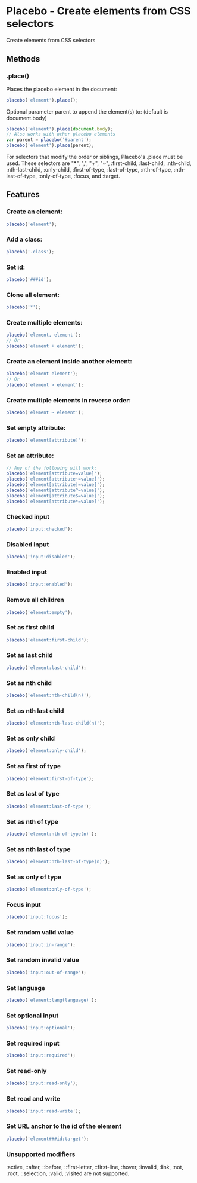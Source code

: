 # Placebo - Create elements from CSS selectors
Create elements from CSS selectors

## Methods
### .place()
Places the placebo element in the document:
``` js
placebo('element').place();
```
Optional parameter parent to append the element(s) to: (default is document.body)
``` js
placebo('element').place(document.body);
// Also works with other placebo elements
var parent = placebo('#parent');
placebo('element').place(parent);
```
For selectors that modify the order or siblings, Placebo's .place must be used.
These selectors are "*", ",", "+", "~", :first-child, :last-child, :nth-child, :nth-last-child, :only-child, :first-of-type, :last-of-type, :nth-of-type, :nth-last-of-type, :only-of-type, :focus, and :target.

## Features
### Create an element:
``` js
placebo('element');
```
### Add a class:
``` js
placebo('.class');
```
### Set id:
``` js
placebo('###id');
```
### Clone all element:
``` js
placebo('*');
```
### Create multiple elements:
``` js
placebo('element, element');
// Or
placebo('element + element');
```
### Create an element inside another element:
``` js
placebo('element element');
// Or
placebo('element > element');
```
### Create multiple elements in reverse order:
``` js
placebo('element ~ element');
```
### Set empty attribute:
``` js
placebo('element[attribute]');
```
### Set an attribute:
``` js
// Any of the following will work:
placebo('element[attribute=value]');
placebo('element[attribute~=value]');
placebo('element[attribute|=value]');
placebo('element[attribute^=value]');
placebo('element[attribute$=value]');
placebo('element[attribute*=value]');
```
### Checked input
``` js
placebo('input:checked');
```
### Disabled input
``` js
placebo('input:disabled');
```
### Enabled input
``` js
placebo('input:enabled');
```
### Remove all children
``` js
placebo('element:empty');
```
### Set as first child
``` js
placebo('element:first-child');
```
### Set as last child
``` js
placebo('element:last-child');
```
### Set as nth child
``` js
placebo('element:nth-child(n)');
```
### Set as nth last child
``` js
placebo('element:nth-last-child(n)');
```
### Set as only child
``` js
placebo('element:only-child');
```
### Set as first of type
``` js
placebo('element:first-of-type');
```
### Set as last of type
``` js
placebo('element:last-of-type');
```
### Set as nth of type
``` js
placebo('element:nth-of-type(n)');
```
### Set as nth last of type
``` js
placebo('element:nth-last-of-type(n)');
```
### Set as only of type
``` js
placebo('element:only-of-type');
```
### Focus input
``` js
placebo('input:focus');
```
### Set random valid value
``` js
placebo('input:in-range');
```
### Set random invalid value
``` js
placebo('input:out-of-range');
```
### Set language
``` js
placebo('element:lang(language)');
```
### Set optional input
``` js
placebo('input:optional');
```
### Set required input
``` js
placebo('input:required');
```
### Set read-only
``` js
placebo('input:read-only');
```
### Set read and write
``` js
placebo('input:read-write');
```
### Set URL anchor to the id of the element
``` js
placebo('element###id:target');
```
### Unsupported modifiers
:active, ::after, ::before, ::first-letter, ::first-line, :hover, :invalid, :link, :not, :root, ::selection, :valid, :visited are not supported.